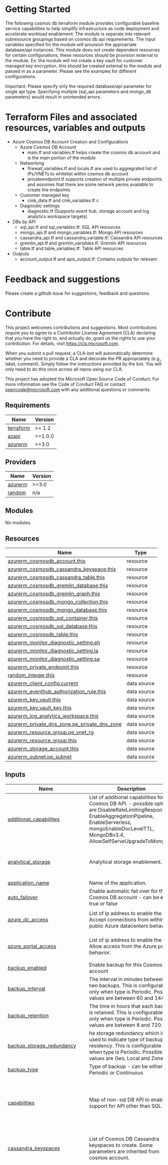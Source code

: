# Getting Started
The following cosmos db terraform module provides configurable baseline service capabilities to help simplify infrastructure as code deployment and accelerate workload enablement. The module is separate into relevant subresource groupings based on cosmos db api requirements. The input variables specified for the module will provision the appropriate database/api instances. This module does not create dependent resources for certain configurations, these resources should be provision external to the module. Ex. the module will not create a key vault for customer managed key encryption, this should be created external to the module and passed in as a parameter. Please see the examples for different configurations.

Important: Please specify only the required database/api parameter for single api type. Specifying multiple (sql_api parameters and mongo_db parameters) would result in unintended errors. 

# Terraform Files and associated resources, variables and outputs
- Azure Cosmos DB Account Creation and Configurations
    - Azure Cosmos DB Account
        - main.tf and variables.tf helps create the cosmos db account and is the main portion of the module
    - Networking
        - firewall_variables.tf and locals.tf are used to aggregrated list of IPs/VNETs to whitelist within cosmos db account
        - privateendpoint.tf supports creation of multiple private endpoints and assumes that there are some network perms available to create the endpoints
    - Customer managed key 
        - cmk_data.tf and cmk_variables.tf c
    - Diagnostic settings
        - diagnostic.tf (Supports event hub, storage account and log analytics workspace targets)
- DBs by API
    - sql_api.tf and sql_variables.tf: SQL API resources 
    - mongo_api.tf and mongo_variables.tf: Mongo API resources
    - cassandra_api.tf and cassandra_variable.tf: Cassandra API resources
    - gremlin_api.tf and gremlin_variables.tf: Gremlin API resources 
    - table.tf and table_variables.tf: Table API resources 
- Outputs 
    - account_output.tf and apis_output.tf: Contains outputs for relevant 

# Feedback and suggestions
Please create a github issue for suggestions, feedback and questions.

# Contribute 
This project welcomes contributions and suggestions. Most contributions require you to agree to a Contributor License Agreement (CLA) declaring that you have the right to, and actually do, grant us the rights to use your contribution. For details, visit https://cla.microsoft.com.

When you submit a pull request, a CLA-bot will automatically determine whether you need to provide a CLA and decorate the PR appropriately (e.g., label, comment). Simply follow the instructions provided by the bot. You will only need to do this once across all repos using our CLA.

This project has adopted the Microsoft Open Source Code of Conduct. For more information see the Code of Conduct FAQ or contact opencode@microsoft.com with any additional questions or comments.


<!-- BEGIN_TF_DOCS -->
## Requirements

| Name                                                                      | Version |
|---------------------------------------------------------------------------|---------|
| <a name="requirement_terraform"></a> [terraform](#requirement\_terraform) | >= 1.2  |
| <a name="requirement_azapi"></a> [azapi](#requirement\_azapi)             | >=1.0.0 |
| <a name="requirement_azurerm"></a> [azurerm](#requirement\_azurerm)       | >=3.0   |

## Providers

| Name                                                          | Version |
|---------------------------------------------------------------|---------|
| <a name="provider_azurerm"></a> [azurerm](#provider\_azurerm) | >=3.0   |
| <a name="provider_random"></a> [random](#provider\_random)    | n/a     |

## Modules

No modules.

## Resources

| Name                                                                                                                                                       | Type        |
|------------------------------------------------------------------------------------------------------------------------------------------------------------|-------------|
| [azurerm_cosmosdb_account.this](https://registry.terraform.io/providers/hashicorp/azurerm/latest/docs/resources/cosmosdb_account)                          | resource    |
| [azurerm_cosmosdb_cassandra_keyspace.this](https://registry.terraform.io/providers/hashicorp/azurerm/latest/docs/resources/cosmosdb_cassandra_keyspace)    | resource    |
| [azurerm_cosmosdb_cassandra_table.this](https://registry.terraform.io/providers/hashicorp/azurerm/latest/docs/resources/cosmosdb_cassandra_table)          | resource    |
| [azurerm_cosmosdb_gremlin_database.this](https://registry.terraform.io/providers/hashicorp/azurerm/latest/docs/resources/cosmosdb_gremlin_database)        | resource    |
| [azurerm_cosmosdb_gremlin_graph.this](https://registry.terraform.io/providers/hashicorp/azurerm/latest/docs/resources/cosmosdb_gremlin_graph)              | resource    |
| [azurerm_cosmosdb_mongo_collection.this](https://registry.terraform.io/providers/hashicorp/azurerm/latest/docs/resources/cosmosdb_mongo_collection)        | resource    |
| [azurerm_cosmosdb_mongo_database.this](https://registry.terraform.io/providers/hashicorp/azurerm/latest/docs/resources/cosmosdb_mongo_database)            | resource    |
| [azurerm_cosmosdb_sql_container.this](https://registry.terraform.io/providers/hashicorp/azurerm/latest/docs/resources/cosmosdb_sql_container)              | resource    |
| [azurerm_cosmosdb_sql_database.this](https://registry.terraform.io/providers/hashicorp/azurerm/latest/docs/resources/cosmosdb_sql_database)                | resource    |
| [azurerm_cosmosdb_table.this](https://registry.terraform.io/providers/hashicorp/azurerm/latest/docs/resources/cosmosdb_table)                              | resource    |
| [azurerm_monitor_diagnostic_setting.eh](https://registry.terraform.io/providers/hashicorp/azurerm/latest/docs/resources/monitor_diagnostic_setting)        | resource    |
| [azurerm_monitor_diagnostic_setting.la](https://registry.terraform.io/providers/hashicorp/azurerm/latest/docs/resources/monitor_diagnostic_setting)        | resource    |
| [azurerm_monitor_diagnostic_setting.sa](https://registry.terraform.io/providers/hashicorp/azurerm/latest/docs/resources/monitor_diagnostic_setting)        | resource    |
| [azurerm_private_endpoint.this](https://registry.terraform.io/providers/hashicorp/azurerm/latest/docs/resources/private_endpoint)                          | resource    |
| [random_integer.this](https://registry.terraform.io/providers/hashicorp/random/latest/docs/resources/integer)                                              | resource    |
| [azurerm_client_config.current](https://registry.terraform.io/providers/hashicorp/azurerm/latest/docs/data-sources/client_config)                          | data source |
| [azurerm_eventhub_authorization_rule.this](https://registry.terraform.io/providers/hashicorp/azurerm/latest/docs/data-sources/eventhub_authorization_rule) | data source |
| [azurerm_key_vault.this](https://registry.terraform.io/providers/hashicorp/azurerm/latest/docs/data-sources/key_vault)                                     | data source |
| [azurerm_key_vault_key.this](https://registry.terraform.io/providers/hashicorp/azurerm/latest/docs/data-sources/key_vault_key)                             | data source |
| [azurerm_log_analytics_workspace.this](https://registry.terraform.io/providers/hashicorp/azurerm/latest/docs/data-sources/log_analytics_workspace)         | data source |
| [azurerm_private_dns_zone.pe_private_dns_zone](https://registry.terraform.io/providers/hashicorp/azurerm/latest/docs/data-sources/private_dns_zone)        | data source |
| [azurerm_resource_group.pe_vnet_rg](https://registry.terraform.io/providers/hashicorp/azurerm/latest/docs/data-sources/resource_group)                     | data source |
| [azurerm_resource_group.this](https://registry.terraform.io/providers/hashicorp/azurerm/latest/docs/data-sources/resource_group)                           | data source |
| [azurerm_storage_account.this](https://registry.terraform.io/providers/hashicorp/azurerm/latest/docs/data-sources/storage_account)                         | data source |
| [azurerm_subnet.pe_subnet](https://registry.terraform.io/providers/hashicorp/azurerm/latest/docs/data-sources/subnet)                                      | data source |

## Inputs

| Name                                                                                                                             | Description                                                                                                                                                                                                              | Type                                                                                                                                                                                                                                                                                                                                                                                                                                                                                                                                                                                                                                                                                                                                                                                                                                                                                                                                                                           | Default                                                                                                                                                                                                                                                                                     | Required |
|----------------------------------------------------------------------------------------------------------------------------------|--------------------------------------------------------------------------------------------------------------------------------------------------------------------------------------------------------------------------|--------------------------------------------------------------------------------------------------------------------------------------------------------------------------------------------------------------------------------------------------------------------------------------------------------------------------------------------------------------------------------------------------------------------------------------------------------------------------------------------------------------------------------------------------------------------------------------------------------------------------------------------------------------------------------------------------------------------------------------------------------------------------------------------------------------------------------------------------------------------------------------------------------------------------------------------------------------------------------|---------------------------------------------------------------------------------------------------------------------------------------------------------------------------------------------------------------------------------------------------------------------------------------------|:--------:|
| <a name="input_additional_capabilities"></a> [additional\_capabilities](#input\_additional\_capabilities)                        | List of additional capabilities for Cosmos DB API. - possible options are DisableRateLimitingResponses, EnableAggregationPipeline, EnableServerless, mongoEnableDocLevelTTL, MongoDBv3.4, AllowSelfServeUpgradeToMongo36 | `list(string)`                                                                                                                                                                                                                                                                                                                                                                                                                                                                                                                                                                                                                                                                                                                                                                                                                                                                                                                                                                 | `[]`                                                                                                                                                                                                                                                                                        |    no    |
| <a name="input_analytical_storage"></a> [analytical\_storage](#input\_analytical\_storage)                                       | Analytical storage enablement.                                                                                                                                                                                           | <pre>object({<br>    enabled     = bool<br>    schema_type = string<br>  })</pre>                                                                                                                                                                                                                                                                                                                                                                                                                                                                                                                                                                                                                                                                                                                                                                                                                                                                                              | <pre>{<br>  "enabled": false,<br>  "schema_type": null<br>}</pre>                                                                                                                                                                                                                           |    no    |
| <a name="input_application_name"></a> [application\_name](#input\_application\_name)                                             | Name of the application.                                                                                                                                                                                                 | `string`                                                                                                                                                                                                                                                                                                                                                                                                                                                                                                                                                                                                                                                                                                                                                                                                                                                                                                                                                                       | `"dev"`                                                                                                                                                                                                                                                                                     |    no    |
| <a name="input_auto_failover"></a> [auto\_failover](#input\_auto\_failover)                                                      | Enable automatic fail over for this Cosmos DB account - can be either true or false                                                                                                                                      | `bool`                                                                                                                                                                                                                                                                                                                                                                                                                                                                                                                                                                                                                                                                                                                                                                                                                                                                                                                                                                         | `false`                                                                                                                                                                                                                                                                                     |    no    |
| <a name="input_azure_dc_access"></a> [azure\_dc\_access](#input\_azure\_dc\_access)                                              | List of ip address to enable the Accept connections from within public Azure datacenters behavior.                                                                                                                       | `list(string)`                                                                                                                                                                                                                                                                                                                                                                                                                                                                                                                                                                                                                                                                                                                                                                                                                                                                                                                                                                 | <pre>[<br>  "0.0.0.0"<br>]</pre>                                                                                                                                                                                                                                                            |    no    |
| <a name="input_azure_portal_access"></a> [azure\_portal\_access](#input\_azure\_portal\_access)                                  | List of ip address to enable the Allow access from the Azure portal behavior.                                                                                                                                            | `list(string)`                                                                                                                                                                                                                                                                                                                                                                                                                                                                                                                                                                                                                                                                                                                                                                                                                                                                                                                                                                 | <pre>[<br>  "104.42.195.92,40.76.54.131,52.176.6.30,52.169.50.45,52.187.184.26"<br>]</pre>                                                                                                                                                                                                  |    no    |
| <a name="input_backup_enabled"></a> [backup\_enabled](#input\_backup\_enabled)                                                   | Enable backup for this Cosmos DB account                                                                                                                                                                                 | `bool`                                                                                                                                                                                                                                                                                                                                                                                                                                                                                                                                                                                                                                                                                                                                                                                                                                                                                                                                                                         | `true`                                                                                                                                                                                                                                                                                      |    no    |
| <a name="input_backup_interval"></a> [backup\_interval](#input\_backup\_interval)                                                | The interval in minutes between two backups. This is configurable only when type is Periodic. Possible values are between 60 and 1440.                                                                                   | `string`                                                                                                                                                                                                                                                                                                                                                                                                                                                                                                                                                                                                                                                                                                                                                                                                                                                                                                                                                                       | `60`                                                                                                                                                                                                                                                                                        |    no    |
| <a name="input_backup_retention"></a> [backup\_retention](#input\_backup\_retention)                                             | The time in hours that each backup is retained. This is configurable only when type is Periodic. Possible values are between 8 and 720.                                                                                  | `string`                                                                                                                                                                                                                                                                                                                                                                                                                                                                                                                                                                                                                                                                                                                                                                                                                                                                                                                                                                       | `8`                                                                                                                                                                                                                                                                                         |    no    |
| <a name="input_backup_storage_redundancy"></a> [backup\_storage\_redundancy](#input\_backup\_storage\_redundancy)                | he storage redundancy which is used to indicate type of backup residency. This is configurable only when type is Periodic. Possible values are Geo, Local and Zone                                                       | `string`                                                                                                                                                                                                                                                                                                                                                                                                                                                                                                                                                                                                                                                                                                                                                                                                                                                                                                                                                                       | `"Geo"`                                                                                                                                                                                                                                                                                     |    no    |
| <a name="input_backup_type"></a> [backup\_type](#input\_backup\_type)                                                            | Type of backup - can be either Periodic or Continuous                                                                                                                                                                    | `string`                                                                                                                                                                                                                                                                                                                                                                                                                                                                                                                                                                                                                                                                                                                                                                                                                                                                                                                                                                       | `"periodic"`                                                                                                                                                                                                                                                                                |    no    |
| <a name="input_capabilities"></a> [capabilities](#input\_capabilities)                                                           | Map of non-sql DB API to enable support for API other than SQL                                                                                                                                                           | `map(any)`                                                                                                                                                                                                                                                                                                                                                                                                                                                                                                                                                                                                                                                                                                                                                                                                                                                                                                                                                                     | <pre>{<br>  "cassandra": "EnableCassandra",<br>  "gremlin": "EnableGremlin",<br>  "mongo": "EnableMongo",<br>  "sql": "SQL",<br>  "table": "EnableTable"<br>}</pre>                                                                                                                         |    no    |
| <a name="input_cassandra_keyspaces"></a> [cassandra\_keyspaces](#input\_cassandra\_keyspaces)                                    | List of Cosmos DB Cassandra keyspaces to create. Some parameters are inherited from cosmos account.                                                                                                                      | <pre>map(object({<br>    keyspace_name           = string<br>    keyspace_throughput     = number<br>    keyspace_max_throughput = number<br>  }))</pre>                                                                                                                                                                                                                                                                                                                                                                                                                                                                                                                                                                                                                                                                                                                                                                                                                       | `{}`                                                                                                                                                                                                                                                                                        |    no    |
| <a name="input_cassandra_tables"></a> [cassandra\_tables](#input\_cassandra\_tables)                                             | List of Cosmos DB Cassandra tables to create. Some parameters are inherited from cosmos account.                                                                                                                         | <pre>map(object({<br>    table_name             = string<br>    keyspace_name          = string<br>    default_ttl_seconds    = string<br>    analytical_storage_ttl = number<br>    table_throughout       = number<br>    table_max_throughput   = number<br>    cassandra_schema_settings = object({<br>      column = map(object({<br>        column_key_name = string<br>        column_key_type = string<br>      }))<br>      partition_key = map(object({<br>        partition_key_name = string<br>      }))<br>      cluster_key = map(object({<br>        cluster_key_name     = string<br>        cluster_key_order_by = string<br>      }))<br>    })<br>  }))</pre>                                                                                                                                                                                                                                                                                              | `{}`                                                                                                                                                                                                                                                                                        |    no    |
| <a name="input_consistency_level"></a> [consistency\_level](#input\_consistency\_level)                                          | The Consistency Level to use for this CosmosDB Account - can be either BoundedStaleness, Eventual, Session, Strong or ConsistentPrefix                                                                                   | `string`                                                                                                                                                                                                                                                                                                                                                                                                                                                                                                                                                                                                                                                                                                                                                                                                                                                                                                                                                                       | `"Eventual"`                                                                                                                                                                                                                                                                                |    no    |
| <a name="input_cosmos_account_name"></a> [cosmos\_account\_name](#input\_cosmos\_account\_name)                                  | Name of the Cosmos DB account.                                                                                                                                                                                           | `string`                                                                                                                                                                                                                                                                                                                                                                                                                                                                                                                                                                                                                                                                                                                                                                                                                                                                                                                                                                       | `""`                                                                                                                                                                                                                                                                                        |    no    |
| <a name="input_cosmos_api"></a> [cosmos\_api](#input\_cosmos\_api)                                                               | n/a                                                                                                                                                                                                                      | `string`                                                                                                                                                                                                                                                                                                                                                                                                                                                                                                                                                                                                                                                                                                                                                                                                                                                                                                                                                                       | n/a                                                                                                                                                                                                                                                                                         |   yes    |
| <a name="input_enable_systemassigned_identity"></a> [enable\_systemassigned\_identity](#input\_enable\_systemassigned\_identity) | Enable System Assigned Identity                                                                                                                                                                                          | `bool`                                                                                                                                                                                                                                                                                                                                                                                                                                                                                                                                                                                                                                                                                                                                                                                                                                                                                                                                                                         | `false`                                                                                                                                                                                                                                                                                     |    no    |
| <a name="input_environment"></a> [environment](#input\_environment)                                                              | Name of the environment. Example dev, test, qa, cert, prod etc....                                                                                                                                                       | `string`                                                                                                                                                                                                                                                                                                                                                                                                                                                                                                                                                                                                                                                                                                                                                                                                                                                                                                                                                                       | `"dev"`                                                                                                                                                                                                                                                                                     |    no    |
| <a name="input_event_hub"></a> [event\_hub](#input\_event\_hub)                                                                  | Event Hub parameters for one or more event hub to send daignostic logs to event hub.                                                                                                                                     | <pre>map(object({<br>    event_hub_name           = string<br>    event_hub_namespace_name = string<br>    event_hub_rg_name        = string<br>    event_hub_auth_rule_name = string<br>  }))</pre>                                                                                                                                                                                                                                                                                                                                                                                                                                                                                                                                                                                                                                                                                                                                                                           | `{}`                                                                                                                                                                                                                                                                                        |    no    |
| <a name="input_firewall_ip"></a> [firewall\_ip](#input\_firewall\_ip)                                                            | List of ip address to allow access from the internet or on-premisis network.                                                                                                                                             | `list(string)`                                                                                                                                                                                                                                                                                                                                                                                                                                                                                                                                                                                                                                                                                                                                                                                                                                                                                                                                                                 | `[]`                                                                                                                                                                                                                                                                                        |    no    |
| <a name="input_free_tier"></a> [free\_tier](#input\_free\_tier)                                                                  | Enable Free Tier pricing option for this Cosmos DB account - can be either true or false                                                                                                                                 | `bool`                                                                                                                                                                                                                                                                                                                                                                                                                                                                                                                                                                                                                                                                                                                                                                                                                                                                                                                                                                         | `false`                                                                                                                                                                                                                                                                                     |    no    |
| <a name="input_geo_locations"></a> [geo\_locations](#input\_geo\_locations)                                                      | List of map of geo locations and other properties to create primary and secodanry databasees.                                                                                                                            | <pre>list(object({<br>    geo_location      = string<br>    failover_priority = number<br>    zone_redundant    = bool<br>  }))</pre>                                                                                                                                                                                                                                                                                                                                                                                                                                                                                                                                                                                                                                                                                                                                                                                                                                          | <pre>[<br>  {<br>    "failover_priority": 0,<br>    "geo_location": "eastus",<br>    "zone_redundant": false<br>  }<br>]</pre>                                                                                                                                                              |    no    |
| <a name="input_gremlin_dbs"></a> [gremlin\_dbs](#input\_gremlin\_dbs)                                                            | Map of Cosmos DB Gremlin DBs to create. Some parameters are inherited from cosmos account.                                                                                                                               | <pre>map(object({<br>    db_name           = string<br>    db_throughput     = number<br>    db_max_throughput = number<br>  }))</pre>                                                                                                                                                                                                                                                                                                                                                                                                                                                                                                                                                                                                                                                                                                                                                                                                                                         | `{}`                                                                                                                                                                                                                                                                                        |    no    |
| <a name="input_gremlin_graphs"></a> [gremlin\_graphs](#input\_gremlin\_graphs)                                                   | List of Cosmos DB Gremlin Graph to create. Some parameters are inherited from cosmos account.                                                                                                                            | <pre>map(object({<br>    graph_name            = string<br>    db_name               = string<br>    partition_key_path    = string<br>    partition_key_version = number<br>    default_ttl_seconds   = string<br>    graph_throughput      = number<br>    graph_max_throughput  = number<br>    index_policy_settings = object({<br>      indexing_automatic = bool<br>      indexing_mode      = string<br>      included_paths     = list(string)<br>      excluded_paths     = list(string)<br>      composite_indexes = map(object({<br>        indexes = set(object({<br>          index_path  = string<br>          index_order = string<br>        }))<br>      }))<br>      spatial_indexes = map(object({<br>        spatial_index_path = string<br>      }))<br>    })<br>    conflict_resolution_policy = object({<br>      mode      = string<br>      path      = string<br>      procedure = string<br>    })<br>    unique_key = list(string)<br>  }))</pre> | `{}`                                                                                                                                                                                                                                                                                        |    no    |
| <a name="input_ip_firewall_enabled"></a> [ip\_firewall\_enabled](#input\_ip\_firewall\_enabled)                                  | Enable ip firewwall to allow connection to this cosmosdb from client's machine and from azure portal.                                                                                                                    | `bool`                                                                                                                                                                                                                                                                                                                                                                                                                                                                                                                                                                                                                                                                                                                                                                                                                                                                                                                                                                         | `true`                                                                                                                                                                                                                                                                                      |    no    |
| <a name="input_key_vault_key_name"></a> [key\_vault\_key\_name](#input\_key\_vault\_key\_name)                                   | Name of the existing key in key vault. It is needed for encryption using customer managed key.                                                                                                                           | `string`                                                                                                                                                                                                                                                                                                                                                                                                                                                                                                                                                                                                                                                                                                                                                                                                                                                                                                                                                                       | `""`                                                                                                                                                                                                                                                                                        |    no    |
| <a name="input_key_vault_name"></a> [key\_vault\_name](#input\_key\_vault\_name)                                                 | Name of the existing key vault. It is needed for encryption using customer managed key.                                                                                                                                  | `string`                                                                                                                                                                                                                                                                                                                                                                                                                                                                                                                                                                                                                                                                                                                                                                                                                                                                                                                                                                       | `""`                                                                                                                                                                                                                                                                                        |    no    |
| <a name="input_key_vault_rg_name"></a> [key\_vault\_rg\_name](#input\_key\_vault\_rg\_name)                                      | Name of the resource group in which key vault exists.                                                                                                                                                                    | `string`                                                                                                                                                                                                                                                                                                                                                                                                                                                                                                                                                                                                                                                                                                                                                                                                                                                                                                                                                                       | `""`                                                                                                                                                                                                                                                                                        |    no    |
| <a name="input_location"></a> [location](#input\_location)                                                                       | Cosmos DB deployment region. Can be different vs. RG location                                                                                                                                                            | `string`                                                                                                                                                                                                                                                                                                                                                                                                                                                                                                                                                                                                                                                                                                                                                                                                                                                                                                                                                                       | `""`                                                                                                                                                                                                                                                                                        |    no    |
| <a name="input_log_analytics"></a> [log\_analytics](#input\_log\_analytics)                                                      | Log Analytics parameters for one or more log analytics workspace to send daignostic logs to log analytics workspace.                                                                                                     | <pre>map(object({<br>    la_workspace_name    = string<br>    la_workspace_rg_name = string<br>  }))</pre>                                                                                                                                                                                                                                                                                                                                                                                                                                                                                                                                                                                                                                                                                                                                                                                                                                                                     | `{}`                                                                                                                                                                                                                                                                                        |    no    |
| <a name="input_logs_config"></a> [logs\_config](#input\_logs\_config)                                                            | Map of non-sql DB API logs configuration to enable logging for respective API                                                                                                                                            | `map(any)`                                                                                                                                                                                                                                                                                                                                                                                                                                                                                                                                                                                                                                                                                                                                                                                                                                                                                                                                                                     | <pre>{<br>  "cassandra": "CassandraRequests",<br>  "gremlin": "GremlinRequests",<br>  "mongo": "MongoRequests",<br>  "sql": "SQL",<br>  "table": "TableApiRequests"<br>}</pre>                                                                                                              |    no    |
| <a name="input_max_interval_in_seconds"></a> [max\_interval\_in\_seconds](#input\_max\_interval\_in\_seconds)                    | When used with the Bounded Staleness consistency level, this value represents the time amount of staleness (in seconds) tolerated. Accepted range for this value is 5 - 86400 (1 day)                                    | `string`                                                                                                                                                                                                                                                                                                                                                                                                                                                                                                                                                                                                                                                                                                                                                                                                                                                                                                                                                                       | `300`                                                                                                                                                                                                                                                                                       |    no    |
| <a name="input_max_staleness_prefix"></a> [max\_staleness\_prefix](#input\_max\_staleness\_prefix)                               | When used with the Bounded Staleness consistency level, this value represents the number of stale requests tolerated. Accepted range for this value is 10 – 2147483647                                                   | `string`                                                                                                                                                                                                                                                                                                                                                                                                                                                                                                                                                                                                                                                                                                                                                                                                                                                                                                                                                                       | `100000`                                                                                                                                                                                                                                                                                    |    no    |
| <a name="input_mongo_db_collections"></a> [mongo\_db\_collections](#input\_mongo\_db\_collections)                               | List of Cosmos DB Mongo collections to create. Some parameters are inherited from cosmos account.                                                                                                                        | <pre>map(object({<br>    collection_name           = string<br>    db_name                   = string<br>    default_ttl_seconds       = string<br>    shard_key                 = string<br>    collection_throughout     = number<br>    collection_max_throughput = number<br>    analytical_storage_ttl    = number<br>    indexes = map(object({<br>      mongo_index_keys   = list(string)<br>      mongo_index_unique = bool<br>    }))<br>  }))</pre>                                                                                                                                                                                                                                                                                                                                                                                                                                                                                                                  | `{}`                                                                                                                                                                                                                                                                                        |    no    |
| <a name="input_mongo_dbs"></a> [mongo\_dbs](#input\_mongo\_dbs)                                                                  | Map of Cosmos DB Mongo DBs to create. Some parameters are inherited from cosmos account.                                                                                                                                 | <pre>map(object({<br>    db_name           = string<br>    db_throughput     = number<br>    db_max_throughput = number<br>  }))</pre>                                                                                                                                                                                                                                                                                                                                                                                                                                                                                                                                                                                                                                                                                                                                                                                                                                         | `{}`                                                                                                                                                                                                                                                                                        |    no    |
| <a name="input_multi_region_write"></a> [multi\_region\_write](#input\_multi\_region\_write)                                     | Enable multiple write locations for this Cosmos DB account                                                                                                                                                               | `bool`                                                                                                                                                                                                                                                                                                                                                                                                                                                                                                                                                                                                                                                                                                                                                                                                                                                                                                                                                                         | `false`                                                                                                                                                                                                                                                                                     |    no    |
| <a name="input_pe_subresource"></a> [pe\_subresource](#input\_pe\_subresource)                                                   | Map of subresources to choose appropriate Private Endpoint sub resource for DB API                                                                                                                                       | `map(any)`                                                                                                                                                                                                                                                                                                                                                                                                                                                                                                                                                                                                                                                                                                                                                                                                                                                                                                                                                                     | <pre>{<br>  "cassandra": "Cassandra",<br>  "gremlin": "Gremlin",<br>  "mongo": "MongoDB",<br>  "sql": "SQL",<br>  "table": "Table"<br>}</pre>                                                                                                                                               |    no    |
| <a name="input_private_dns_zone_name"></a> [private\_dns\_zone\_name](#input\_private\_dns\_zone\_name)                          | Map of the private DNS zone to choose approrite Private DNS Zone for DB API.                                                                                                                                             | `map(any)`                                                                                                                                                                                                                                                                                                                                                                                                                                                                                                                                                                                                                                                                                                                                                                                                                                                                                                                                                                     | <pre>{<br>  "cassandra": "privatelink.cassandra.cosmos.azure.com",<br>  "gremlin": "privatelink.gremlin.cosmos.azure.com",<br>  "mongo": "privatelink.mongo.cosmos.azure.com",<br>  "sql": "privatelink.documents.azure.com",<br>  "table": "privatelink.table.cosmos.azure.com"<br>}</pre> |    no    |
| <a name="input_private_endpoint"></a> [private\_endpoint](#input\_private\_endpoint)                                             | Parameters for private endpoint creation                                                                                                                                                                                 | <pre>map(object({<br>    name                            = string<br>    vnet_rg_name                    = string<br>    vnet_name                       = string<br>    subnet_name                     = string<br>    dns_zone_rg_name                = string<br>    enable_private_dns_entry        = bool<br>    dns_zone_group_name             = string<br>    private_service_connection_name = string<br>    is_manual_connection            = bool<br>  }))</pre>                                                                                                                                                                                                                                                                                                                                                                                                                                                                                                   | `{}`                                                                                                                                                                                                                                                                                        |    no    |
| <a name="input_public_network_access_enabled"></a> [public\_network\_access\_enabled](#input\_public\_network\_access\_enabled)  | Enable public network access to cosmos db                                                                                                                                                                                | `bool`                                                                                                                                                                                                                                                                                                                                                                                                                                                                                                                                                                                                                                                                                                                                                                                                                                                                                                                                                                         | `false`                                                                                                                                                                                                                                                                                     |    no    |
| <a name="input_resource_group_name"></a> [resource\_group\_name](#input\_resource\_group\_name)                                  | Name of the azure resource group.                                                                                                                                                                                        | `string`                                                                                                                                                                                                                                                                                                                                                                                                                                                                                                                                                                                                                                                                                                                                                                                                                                                                                                                                                                       | n/a                                                                                                                                                                                                                                                                                         |   yes    |
| <a name="input_sql_db_containers"></a> [sql\_db\_containers](#input\_sql\_db\_containers)                                        | List of Cosmos DB SQL Containers to create. Some parameters are inherited from cosmos account.                                                                                                                           | <pre>map(object({<br>    container_name           = string<br>    db_name                  = string<br>    partition_key_path       = string<br>    partition_key_version    = number<br>    container_throughout     = number<br>    container_max_throughput = number<br>    default_ttl              = number<br>    analytical_storage_ttl   = number<br>    indexing_policy_settings = object({<br>      sql_indexing_mode = string<br>      sql_included_path = string<br>      sql_excluded_path = string<br>      composite_indexes = map(object({<br>        indexes = set(object({<br>          path  = string<br>          order = string<br>        }))<br>      }))<br>      spatial_indexes = map(object({<br>        path = string<br>      }))<br>    })<br>    sql_unique_key = list(string)<br>    conflict_resolution_policy = object({<br>      mode      = string<br>      path      = string<br>      procedure = string<br>    })<br>  }))</pre>        | `{}`                                                                                                                                                                                                                                                                                        |    no    |
| <a name="input_sql_dbs"></a> [sql\_dbs](#input\_sql\_dbs)                                                                        | Map of Cosmos DB SQL DBs to create. Some parameters are inherited from cosmos account.                                                                                                                                   | <pre>map(object({<br>    db_name           = string<br>    db_throughput     = number<br>    db_max_throughput = number<br>  }))</pre>                                                                                                                                                                                                                                                                                                                                                                                                                                                                                                                                                                                                                                                                                                                                                                                                                                         | `{}`                                                                                                                                                                                                                                                                                        |    no    |
| <a name="input_storage_account"></a> [storage\_account](#input\_storage\_account)                                                | Storage account parameters for one or more storage account to send daignostic logs to storage account.                                                                                                                   | <pre>map(object({<br>    storage_account_name         = string<br>    storage_account_rg_name      = string<br>    enable_logs_retention_policy = bool<br>    logs_retention_days          = number<br>  }))</pre>                                                                                                                                                                                                                                                                                                                                                                                                                                                                                                                                                                                                                                                                                                                                                             | `{}`                                                                                                                                                                                                                                                                                        |    no    |
| <a name="input_tables"></a> [tables](#input\_tables)                                                                             | Map of Cosmos DB Tables to create. Some parameters are inherited from cosmos account.                                                                                                                                    | <pre>map(object({<br>    table_name           = string<br>    table_throughput     = number<br>    table_max_throughput = number<br>  }))</pre>                                                                                                                                                                                                                                                                                                                                                                                                                                                                                                                                                                                                                                                                                                                                                                                                                                | `{}`                                                                                                                                                                                                                                                                                        |    no    |

## Outputs

| Name                                                                                                                                     | Description                                                     |
|------------------------------------------------------------------------------------------------------------------------------------------|-----------------------------------------------------------------|
| <a name="output_cassandra_keyspace_id"></a> [cassandra\_keyspace\_id](#output\_cassandra\_keyspace\_id)                                  | Cassandra API Keyspace IDs                                      |
| <a name="output_cassandra_table_id"></a> [cassandra\_table\_id](#output\_cassandra\_table\_id)                                           | Cassandra API Table IDs                                         |
| <a name="output_cosmosdb_connection_strings"></a> [cosmosdb\_connection\_strings](#output\_cosmosdb\_connection\_strings)                | Cosmos DB Connection Strings                                    |
| <a name="output_cosmosdb_endpoint"></a> [cosmosdb\_endpoint](#output\_cosmosdb\_endpoint)                                                | Cosmos DB Endpoint                                              |
| <a name="output_cosmosdb_id"></a> [cosmosdb\_id](#output\_cosmosdb\_id)                                                                  | Cosmos DB Account ID                                            |
| <a name="output_cosmosdb_primary_key"></a> [cosmosdb\_primary\_key](#output\_cosmosdb\_primary\_key)                                     | Cosmos DB Primary Keys                                          |
| <a name="output_cosmosdb_primary_readonly_key"></a> [cosmosdb\_primary\_readonly\_key](#output\_cosmosdb\_primary\_readonly\_key)        | Cosmos DB Primary Read Only Keys                                |
| <a name="output_cosmosdb_read_endpoint"></a> [cosmosdb\_read\_endpoint](#output\_cosmosdb\_read\_endpoint)                               | Cosmos DB Read Endpoint                                         |
| <a name="output_cosmosdb_secondary_key"></a> [cosmosdb\_secondary\_key](#output\_cosmosdb\_secondary\_key)                               | Cosmos DB Secondary Keys                                        |
| <a name="output_cosmosdb_secondary_readonly_key"></a> [cosmosdb\_secondary\_readonly\_key](#output\_cosmosdb\_secondary\_readonly\_key)  | Cosmos DB Secondary Read Only Keys                              |
| <a name="output_cosmosdb_systemassigned_identity"></a> [cosmosdb\_systemassigned\_identity](#output\_cosmosdb\_systemassigned\_identity) | Cosmos DB System Assigned Identity (Tenant ID and Principal ID) |
| <a name="output_cosmosdb_write_endpoint"></a> [cosmosdb\_write\_endpoint](#output\_cosmosdb\_write\_endpoint)                            | Cosmos DB Write Endpoint                                        |
| <a name="output_gremlin_db_id"></a> [gremlin\_db\_id](#output\_gremlin\_db\_id)                                                          | Gremlin API DB IDs                                              |
| <a name="output_gremlin_graph_id"></a> [gremlin\_graph\_id](#output\_gremlin\_graph\_id)                                                 | Gremlin API Graph IDs                                           |
| <a name="output_mongo_db_collection_id"></a> [mongo\_db\_collection\_id](#output\_mongo\_db\_collection\_id)                             | Mongo API Collection IDs                                        |
| <a name="output_mongo_db_id"></a> [mongo\_db\_id](#output\_mongo\_db\_id)                                                                | Mongo API DB IDs                                                |
| <a name="output_sql_containers_id"></a> [sql\_containers\_id](#output\_sql\_containers\_id)                                              | SQL API Container IDs                                           |
| <a name="output_sql_db_id"></a> [sql\_db\_id](#output\_sql\_db\_id)                                                                      | SQL API DB IDs                                                  |
| <a name="output_table_id"></a> [table\_id](#output\_table\_id)                                                                           | Table API Table IDs                                             |
<!-- END_TF_DOCS -->